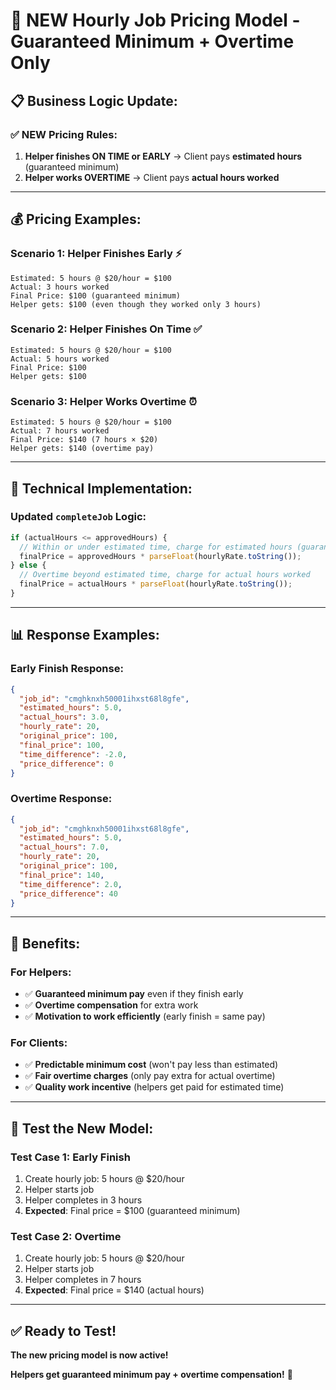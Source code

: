 # 🎯 **NEW Hourly Job Pricing Model - Guaranteed Minimum + Overtime Only**

## 📋 **Business Logic Update:**

### **✅ NEW Pricing Rules:**
1. **Helper finishes ON TIME or EARLY** → Client pays **estimated hours** (guaranteed minimum)
2. **Helper works OVERTIME** → Client pays **actual hours worked**

---

## 💰 **Pricing Examples:**

### **Scenario 1: Helper Finishes Early** ⚡
```
Estimated: 5 hours @ $20/hour = $100
Actual: 3 hours worked
Final Price: $100 (guaranteed minimum)
Helper gets: $100 (even though they worked only 3 hours)
```

### **Scenario 2: Helper Finishes On Time** ✅
```
Estimated: 5 hours @ $20/hour = $100
Actual: 5 hours worked
Final Price: $100
Helper gets: $100
```

### **Scenario 3: Helper Works Overtime** ⏰
```
Estimated: 5 hours @ $20/hour = $100
Actual: 7 hours worked
Final Price: $140 (7 hours × $20)
Helper gets: $140 (overtime pay)
```

---

## 🔧 **Technical Implementation:**

### **Updated `completeJob` Logic:**
```typescript
if (actualHours <= approvedHours) {
  // Within or under estimated time, charge for estimated hours (guaranteed minimum)
  finalPrice = approvedHours * parseFloat(hourlyRate.toString());
} else {
  // Overtime beyond estimated time, charge for actual hours worked
  finalPrice = actualHours * parseFloat(hourlyRate.toString());
}
```

---

## 📊 **Response Examples:**

### **Early Finish Response:**
```json
{
  "job_id": "cmghknxh50001ihxst68l8gfe",
  "estimated_hours": 5.0,
  "actual_hours": 3.0,
  "hourly_rate": 20,
  "original_price": 100,
  "final_price": 100,
  "time_difference": -2.0,
  "price_difference": 0
}
```

### **Overtime Response:**
```json
{
  "job_id": "cmghknxh50001ihxst68l8gfe",
  "estimated_hours": 5.0,
  "actual_hours": 7.0,
  "hourly_rate": 20,
  "original_price": 100,
  "final_price": 140,
  "time_difference": 2.0,
  "price_difference": 40
}
```

---

## 🎯 **Benefits:**

### **For Helpers:**
- ✅ **Guaranteed minimum pay** even if they finish early
- ✅ **Overtime compensation** for extra work
- ✅ **Motivation to work efficiently** (early finish = same pay)

### **For Clients:**
- ✅ **Predictable minimum cost** (won't pay less than estimated)
- ✅ **Fair overtime charges** (only pay extra for actual overtime)
- ✅ **Quality work incentive** (helpers get paid for estimated time)

---

## 🧪 **Test the New Model:**

### **Test Case 1: Early Finish**
1. Create hourly job: 5 hours @ $20/hour
2. Helper starts job
3. Helper completes in 3 hours
4. **Expected**: Final price = $100 (guaranteed minimum)

### **Test Case 2: Overtime**
1. Create hourly job: 5 hours @ $20/hour
2. Helper starts job
3. Helper completes in 7 hours
4. **Expected**: Final price = $140 (actual hours)

---

## ✅ **Ready to Test!**

**The new pricing model is now active!** 

**Helpers get guaranteed minimum pay + overtime compensation!** 🚀
